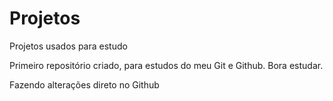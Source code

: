 # Projetos
 Projetos usados para estudo

 Primeiro repositório criado, para estudos do meu Git e Github.
Bora estudar.

Fazendo  alterações direto no Github
